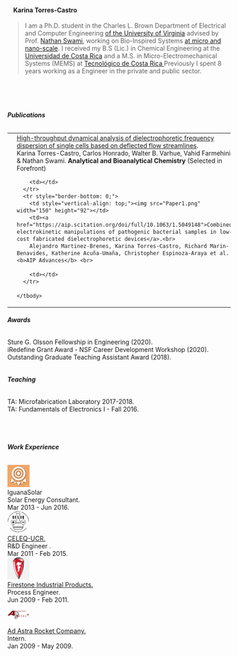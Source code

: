 
<!DOCTYPE html>
<html lang="en">
<head>
  <meta http-equiv="Content-Type" content="text/html; charset=UTF-8"/>
  <meta name="viewport" content="width=device-width, initial-scale=1, maximum-scale=1.0"/>
  <title>Karina Torres-Castro</title>

  <link href="https://fonts.googleapis.com/icon?family=Material+Icons" rel="stylesheet">
  <link rel="stylesheet" href="https://cdnjs.cloudflare.com/ajax/libs/materialize/1.0.0-beta/css/materialize.min.css" media="screen,projection">
  <link rel="stylesheet" href="https://cdn.rawgit.com/jpswalsh/academicons/master/css/academicons.min.css">
  <script src="https://kit.fontawesome.com/bcbe05a8c4.js" crossorigin="anonymous"></script>

  <script>
          var e = document.getElementById("myselect");
          var strUser = e.options[e.selectedIndex].value
  </script>

  <link rel="shortcut icon" type="image/x-icon" href="favicon.ico" />
  <meta name="theme-color" content="#007bb8">

</head>
<body>

<div class="container">

  <div class="section">
    <h4>&nbsp;&nbsp;&nbsp;&nbsp;Karina Torres-Castro</h4>
  </div>

  <div class="divider"></div>
  <div class="row">
  </div>
  <div class="row">
    <!-- <div class="col s12 m4 l1">
    </div> -->
    <div class="col s12 m6 l10">
      <!-- <h6> -->
      <blockquote font-size="large">
        I am a Ph.D. student in the Charles L. Brown Department of Electrical and Computer Engineering <a href="https://engineering.virginia.edu/departments/electrical-and-computer-engineering"> of the University of Virginia</a> advised by Prof. <a href="https://engineering.virginia.edu/faculty/nathan-swami"> Nathan Swami</a>, working on Bio-Inspired Systems <a href="http://people.virginia.edu/~ns5h/"> at micro and nano-scale</a>. I received my B.S (Lic.) in Chemical Engineering at the <a href="https://www.ucr.ac.cr/"> Universidad de Costa Rica</a> and a M.S. in Micro-Electromechanical Systems (MEMS) at <a href="https://www.tec.ac.cr/"> Tecnológico de Costa Rica </a> Previously I spent 8 years working as a Engineer in the private and public sector.
      </blockquote>
      <p class="right">
        <a  href="mailto:kt2fe@virginia.edu"><i class="far fa-envelope fa-2x"></i></a>&nbsp;
        <a  href="https://www.linkedin.com/in/karina-torres-553ba687/"><i class="fab fa-linkedin-in fa-2x"></i></a>&nbsp;
        <a  href="https://twitter.com/Klariceorama"><i class="fab fa-twitter fa-2x"></i></a>&nbsp;
        <a  href="Karina_Torres-Castro_CV.pdf"><i class="far fa-file fa-2x"></i></a>&nbsp;&nbsp;&nbsp;&nbsp;&nbsp;
      </p>
      <!-- </h6> -->
    </div>
    <div class="col s12 m4 l1">
    </div>
    <div class="col s12 m6 l2 center">
      <!-- class="responsive-img" -->
      <img src="foto.jpg" alt="" class="circle" height="140" weight="140"><br>
    </div>
    <!-- <div class="col s12 m4 l1">
    </div> -->
  </div>

  <div class="divider"></div>
  <div class="row">
    <h6><b>Publications</b></h6>
  </div>

  <div class="row">
    <table class="highlight">
    <tbody>
      <tr style="border-bottom: 0;">
        <td style="vertical-align: top;"><img src="Paper2.png" width="150" height="92"></td>
        <td><a href="https://link.springer.com/article/10.1007/s00216-020-02467-1">High-throughput dynamical analysis of dielectrophoretic frequency dispersion of single cells based on deflected flow streamlines</a>.<br>
        Karina Torres-Castro, Carlos Honrado, Walter B. Varhue, Vahid Farmehini & Nathan Swami. <b>Analytical and Bioanalytical Chemistry</b> (Selected in Forefront)<br>

        <td></td>
      </tr>
      <tr style="border-bottom: 0;">
        <td style="vertical-align: top;"><img src="Paper1.png" width="150" height="92"></td>
        <td><a href="https://aip.scitation.org/doi/full/10.1063/1.5049148">Combined electrokinetic manipulations of pathogenic bacterial samples in low-cost fabricated dielectrophoretic devices</a>.<br>
        Alejandro Martinez-Brenes, Karina Torres-Castro, Richard Marin-Benavides, Katherine Acuña-Umaña, Christopher Espinoza-Araya et al. <b>AIP Advances</b> <br>

        <td></td>
      </tr>

    </tbody>
  </table>
</div>

  <!-- <div class="row">
    <div class="col s12 m3 l2"><img src="http://vicenteordonez.com/images/self-paced.png" width="150" height="92"></div>
    <div class="col s12 m7 l10">
        <a href="https://arxiv.org/abs/2001.06001">Curriculum Labeling: Self-paced Pseudo-Labeling for Semi-Supervised Learning</a>.<br>
        Paola Cascante-Bonilla, Fuwen Tan, Yanjun Qi, Vicente Ordonez.<br>
        [<a href="https://arxiv.org/abs/2001.06001" target="_blank">arxiv</a>] [<a href="http://vicenteordonez.com/files/self-paced.txt" target="">bibtex</a>]
    </div>
  </div> -->


  <!-- <div class="row">
    <div class="col s12 m3 l2"><img src="http://vicenteordonez.com/images/drilldown.png" width="150" height="92"></div>
    <div class="col s12 m7 l10">
        <a href="http://papers.neurips.cc/paper/8533-drill-down-interactive-retrieval-of-complex-scenes-using-natural-language-queries">Drill-down: Interactive Retrieval of Complex Scenes using Natural Language Queries</a>.<br>
        Fuwen Tan, Paola Cascante-Bonilla, Xiaoxiao Guo, Hui Wu, Song Feng, Vicente Ordonez.<br>
        Conf. on Neural Information Processing Systems. <b>NeurIPS 2019</b>.<br>
        Vancouver, Canada. December 2019. [<a href="https://arxiv.org/abs/1911.03826" target="_blank">arxiv</a>] [<a href="https://papers.nips.cc/paper/8533-drill-down-interactive-retrieval-of-complex-scenes-using-natural-language-queries/bibtex" target="">bibtex</a>]
    </div>
  </div> -->

  <!-- <div class="row">
    <div class="col s12 m3 l2"><img src="1Res.JPG" width="150" height="63"></div>
    <div class="col s12 m7 l10">
        <a href="http://www.cs.virginia.edu/~pc9za/research/moviescope.html" target="_blank">Moviescope: Large-scale Analysis of Movies using Multiple Modalities</a>.<br>
        Paola Cascante-Bonilla,  Kalpathy Sitaraman, Mengjia Luo, Vicente Ordonez.<br>
        [<a href="https://arxiv.org/abs/1908.03180" target="_blank">arxiv</a>] [<a href="http://www.cs.virginia.edu/~pc9za/research/moviescope.html" target="_blank">project page</a>] [<a href="https://techxplore.com/news/2019-08-features-movie-genre.html?fbclid=IwAR1oJnZw5WxkcDfaIMOmxZ4Oj9xyuXbkybQhep-aJgcTrRRNwYcooVSGOsA" target="_blank">techxplore article</a>]
    </div>
  </div> -->

  <!-- <div class="row">
    <div class="col s12 m3 l2"><img src="http://vicenteordonez.com/images/chatcrowd3.png" width="150" height="93"></div>
    <div class="col s12 m7 l10">
      <a href="https://www.aclweb.org/anthology/papers/N/N19/N19-4024/" target="_blank">Chat-crowd: A Dialog-based Platform for Visual Layout Composition.</a><br>
        Paola Cascante-Bonilla, Xuwang Yin, Vicente Ordonez, Song Feng.<br>
        North American Chapter of the Association for Computational Linguistics. <b>NAACL 2019</b>. System Demonstrations.<br>
        Minneapolis, Minnesota. June 2019. [<a href="https://arxiv.org/abs/1812.04081" target="_blank">arxiv</a>] [<a href="https://chatcrowd.github.io/" target="_blank">project page</a>] [<a href="https://github.com/uvavision/chat-crowd" target="_blank">code</a>] [<a href="https://www.aclweb.org/anthology/papers/N/N19/N19-4024.bib" target="_blank">bibtex</a>]
    </div>
  </div> -->



  <div class="divider"></div>
  <div class="row">
    <h6><b>Awards</b></h6>
  </div>

  <div class="row">
    <table class="highlight">
      <div class="row">
        <div class="col s12">Sture G. Olsson Fellowship in Engineering (2020).</div>
        <div class="col s12">iRedefine Grant Award - NSF Career Development Workshop (2020).</div>
        <div class="col s12">Outstanding Graduate Teaching Assistant Award (2018).</div>
      </div>
  </table>
</div>

  <div class="divider"></div>
  <div class="row">
    <h6><b>Teaching</b></h6>
  </div>
  <div class="row">
    <div class="col s12">TA: Microfabrication Laboratory     2017-2018.</div>
    <div class="col s12">TA: Fundamentals of Electronics I - Fall 2016.</div>
  </div>

  <br><br>

  <div class="divider"></div>
  <div class="row">
    <h6><b>Work Experience</b></h6>
  </div>
  <div class="row">
    <!-- <div class="col l1"></div> -->
    <div class="col l1 center">
      <img class="responsive-img circle" height="50" width="50" src="company_logos/iguanasolar.png">
    </div>
    <div class="col l11">
      IguanaSolar<br>
      Solar Energy Consultant.<br>
      Mar 2013 - Jun 2016.
    </div>
  </div>
  <div class="row">
    <!-- <div class="col l1"></div> -->
    <div class="col l1 center">
      <img class="responsive-img circle" height="50" width="50" src="company_logos/CELEQ.png">
    </div>
    <div class="col l11">
      <a href="https://vinv.ucr.ac.cr/es/unidades/centro-de-investigacion-en-electroquimica-y-energia-quimica-celeq" target="_blank">CELEQ-UCR.</a><br>
      R&D Engineer .<br>
      Mar 2011 - Feb 2015.
    </div>
  </div>
  <div class="row">
    <!-- <div class="col l1"></div> -->
    <div class="col l1 center">
      <img class="responsive-img circle" height="50" width="50" src="company_logos/Firestone.png">
    </div>
    <div class="col l11">
      <a href="https://www.firestoneip.com/" target="_blank">Firestone Industrial Products.</a><br>
      Process Engineer.<br>
      Jun 2009 - Feb 2011.
    </div>
  </div>
  <div class="row">
    <!-- <div class="col l1"></div> -->
    <div class="col l1 center">
      <img class="responsive-img circle" height="50" width="50" src="company_logos/Adastra.png">
    </div>
    <div class="col l11">
      <a href="http://www.adastrarocket.com/aarc/" target="_blank">Ad Astra Rocket Company.</a><br>
      Intern.<br>
      Jan 2009 - May 2009.
    </div>


  <br><br>

</div>

<br><br>


  <!--  Scripts-->
  <script src="https://code.jquery.com/jquery-2.1.1.min.js"></script>
  <script src="https://cdnjs.cloudflare.com/ajax/libs/materialize/1.0.0-beta/js/materialize.min.js"></script>

  </body>
</html>
